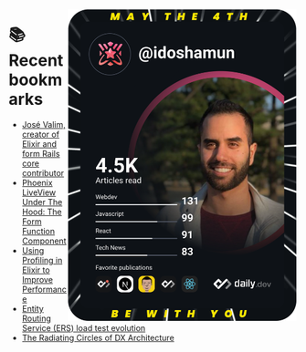 <a href="https://app.daily.dev/idoshamun"><img src="https://raw.githubusercontent.com/idoshamun/idoshamun/devcard/devcard.svg" align='right' width="400" alt="Ido Shamun's Dev Card"/></a>

# 📚 Recent bookmarks
<!-- BOOKMARKS:START -->
- [José Valim, creator of Elixir and form Rails core contributor](https://app.daily.dev/posts/W8ZzO4HSq?utm_source=rss&utm_medium=bookmarks&utm_campaign=28849d86070e4c099c877ab6837c61f0)
- [Phoenix LiveView Under The Hood: The Form Function Component](https://app.daily.dev/posts/3rxNM_zrP?utm_source=rss&utm_medium=bookmarks&utm_campaign=28849d86070e4c099c877ab6837c61f0)
- [Using Profiling in Elixir to Improve Performance](https://app.daily.dev/posts/TXKhNoo0c?utm_source=rss&utm_medium=bookmarks&utm_campaign=28849d86070e4c099c877ab6837c61f0)
- [Entity Routing Service &lpar;ERS&rpar; load test evolution](https://app.daily.dev/posts/fkCKJY6mL?utm_source=rss&utm_medium=bookmarks&utm_campaign=28849d86070e4c099c877ab6837c61f0)
- [The Radiating Circles of DX Architecture](https://app.daily.dev/posts/yC6hkA4vz?utm_source=rss&utm_medium=bookmarks&utm_campaign=28849d86070e4c099c877ab6837c61f0)
<!-- BOOKMARKS:END -->
